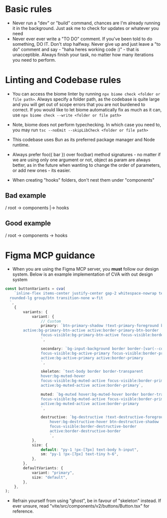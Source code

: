 # Basic rules

- Never run a "dev" or "build" command, chances are I'm already running it in the background. Just ask me to check for updates or whatever you need
- Never ever ever write a "TO DO" comment. If you've been told to do something, DO IT. Don't stop halfway. Never give up and just leave a "to do" comment and say - "haha heres working code :)" - that is unacceptible. Always finish your task, no matter how many iterations you need to perform.

# Linting and Codebase rules

- You can access the biome linter by running `npx biome check <folder or file path>`. Always specify a folder path, as the codebase is quite large and you will get out of scope errors that you are not burdened to correct. If you would like to let biome automatically fix as much as it can, use  `npx biome check --write <folder or file path>`

- Note, biome does not perform typechecking. In which case you need to, you may run `tsc --noEmit --skipLibCheck <folder or file path>`

- This codebase uses Bun as its preferred package manager and Node runtime.

- Always prefer foo({ bar }) over foo(bar) method signatures - no matter if we are using only one argument or not, object as param are always better, as in the future when wanting to change the order of parameters, or add new ones - its easier.

- When creating "hooks" folders, don't nest them under "components"

## Bad example

/ root
-> components
|-> hooks

## Good example

/ root
-> components
-> hooks

# Figma MCP guidance

- When you are using the Figma MCP server, you **must** follow our design system. Below is an example implementation of CVA with out design system

```ts
const buttonVariants = cva(
	`inline-flex items-center justify-center gap-2 whitespace-nowrap text-sm disabled:pointer-events-none disabled:opacity-50 [&_svg]:pointer-events-none [&_svg:not([class*='size-'])]:size-4 shrink-0 [&_svg]:shrink-0 outline-none 
  rounded-lg group/btn transition-none w-fit
  `,
	{
		variants: {
			variant: {
				// Custom
				primary: `btn-primary-shadow !text-primary-foreground bg-primary border border-transparent hover:bg-primary-btn-hover 
        active:bg-primary-btn-active active:border-primary-btn-border
				focus-visible:bg-primary-btn-active focus-visible:border-primary-btn-border
				`,

				secondary: `bg-input-background border border-[var(--color-input)] hover:border-primary hover:bg-hover-primary btn-secondary-shadow
				focus-visible:bg-active-primary focus-visible:border-primary 
				active:bg-active-primary active:border-primary
				`,

				skeleton: `text-body border border-transparent
				hover:bg-muted-hover
				focus-visible:bg-muted-active focus-visible:border-primary
				active:bg-muted-active active:border-primary`,

				muted: `bg-muted hover:bg-muted-hover border border-transparent
				focus-visible:bg-muted-active focus-visible:border-primary
				active:bg-muted-active active:border-primary
				`,

				destructive: `bg-destructive !text-destructive-foreground border-[1.2px] border-transparent
					hover:bg-destructive-hover btn-destructive-shadow
					focus-visible:border-destructive-border
					active:border-destructive-border
					`,
			},
			size: {
				default: "py-1 !px-[7px] text-body h-input",
				sm: "py-1 !px-[7px] text-tiny h-6",
			},
		},
		defaultVariants: {
			variant: "primary",
			size: "default",
		},
	},
);
```

- Refrain yourself from using "ghost", be in favour of "skeleton" instead. If ever unsure, read "vite/src/components/v2/buttons/Button.tsx" for reference.